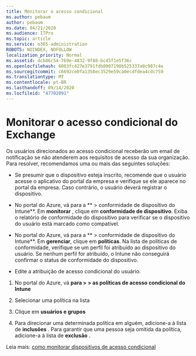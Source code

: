 ```yaml
---
title: Monitorar o acesso condicional
ms.author: pebaum
author: pebaum
ms.date: 04/21/2020
ms.audience: ITPro
ms.topic: article
ms.service: o365-administration
ROBOTS: NOINDEX, NOFOLLOW
localization_priority: Normal
ms.assetid: dcb86c54-769e-4832-9f88-bc45f1e5f36c
ms.openlocfilehash: 6083fc427e3791fdb0907198b525337a0c987c4e
ms.sourcegitcommit: c6692ce0fa1358ec3529e59ca0ecdfdea4cdc759
ms.translationtype: MT
ms.contentlocale: pt-BR
ms.lasthandoff: 09/14/2020
ms.locfileid: "47702891"
---
```

# <a name="monitoring-conditional-access-for-exchange"></a>Monitorar o acesso condicional do Exchange

Os usuários direcionados ao acesso condicional receberão um email de notificação se não atenderem aos requisitos de acesso da sua organização. Para resolver, recomendamos uma ou mais das seguintes soluções:
  
- Se presumir que o dispositivo esteja inscrito, recomende que o usuário acesse o aplicativo do portal da empresa e verifique se ele aparece no portal da empresa. Caso contrário, o usuário deverá registrar o dispositivo.
    
- No portal do Azure, vá para a ** \> conformidade de dispositivo do Intune**. Em **monitorar** , clique em **conformidade de dispositivo**. Exiba o relatório de conformidade do dispositivo para verificar se o dispositivo do usuário está marcado como compatível. 
    
- No portal do Azure, vá para a ** \> conformidade de dispositivo do Intune**. Em **gerenciar**, clique em **políticas**. Na lista de políticas de conformidade, verifique se um perfil foi atribuído ao dispositivo do usuário. Se nenhum perfil for atribuído, o Intune não conseguirá confirmar o status de conformidade do dispositivo. 
    
- Edite a atribuição de acesso condicional do usuário.
    
1. No portal do Azure, vá **para \> \> as políticas de acesso condicional do Intune**
    
2. Selecionar uma política na lista
    
3. Clique em **usuários e grupos**
    
4. Para direcionar uma determinada política em alguém, adicione-a à lista de **inclusões** . Para garantir que uma pessoa seja omitida da política, adicione-a à lista de **exclusão** . 
    
Leia mais: [como monitorar dispositivos de acesso condicional](https://docs.microsoft.com/intune/conditional-access-exchange-monitor)
  

